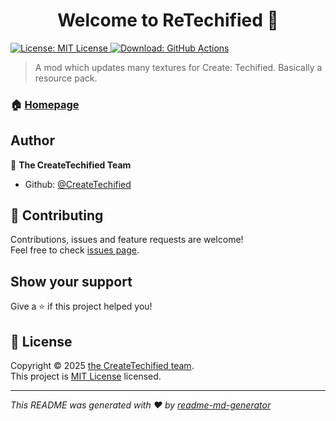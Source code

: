 <h1 align="center">Welcome to ReTechified 👋</h1>
<p>
  <a href="https://mit-license.org/" target="_blank">
    <img alt="License: MIT License" src="https://img.shields.io/badge/License-MIT License-yellow.svg" />
  </a>
  <a href="https://nightly.link/CreateTechified/ReTechified-Mod/workflows/gradle/main/" target="_blank">
    <img alt="Download: GitHub Actions" src="https://img.shields.io/badge/Download-GitHub Actions-grey.svg" />
  </a>
</p>

> A mod which updates many textures for Create: Techified. Basically a resource pack.

### 🏠 [Homepage](https://curseforge.com/minecraft/mc-mods/retechified-mod)

## Author

👤 **The CreateTechified Team**

* Github: [@CreateTechified](https://github.com/CreateTechified)

## 🤝 Contributing

Contributions, issues and feature requests are welcome!<br />Feel free to check [issues page](https://github.com/CreateTechified/ReTechified-Mod/issues). 

## Show your support

Give a ⭐️ if this project helped you!

## 📝 License

Copyright © 2025 [the CreateTechified team](https://github.com/CreateTechified).<br />
This project is [MIT License](https://mit-license.org/) licensed.

***
_This README was generated with ❤️ by [readme-md-generator](https://github.com/kefranabg/readme-md-generator)_
